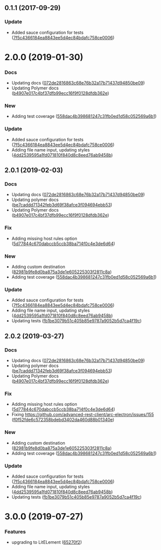<a name="0.1.1"></a>
## 0.1.1 (2017-09-29)


### Update

* Added sauce configuration for tests ([7f5c4366184ea8843ee5d4ec84bdafc758ce0006](https://github.com/advanced-rest-client/export-panel/commit/7f5c4366184ea8843ee5d4ec84bdafc758ce0006))



# 2.0.0 (2019-01-30)


### Docs

* Updating docs ([072de2816863c68e76b32a17b71437d94850be09](https://github.com/advanced-rest-client/export-panel/commit/072de2816863c68e76b32a17b71437d94850be09))
* Updating Polymer docs ([b4907e017c4bf37dfb99ecc16f9f0128dfdb362e](https://github.com/advanced-rest-client/export-panel/commit/b4907e017c4bf37dfb99ecc16f9f0128dfdb362e))

### New

* Adding test coverage ([558dac4b398681247c31fb0ed1d58c052569a6b1](https://github.com/advanced-rest-client/export-panel/commit/558dac4b398681247c31fb0ed1d58c052569a6b1))

### Update

* Added sauce configuration for tests ([7f5c4366184ea8843ee5d4ec84bdafc758ce0006](https://github.com/advanced-rest-client/export-panel/commit/7f5c4366184ea8843ee5d4ec84bdafc758ce0006))
* Adding file name input, updating styles ([4dd2539595a1fd071810f840d8c8eed76ab9458b](https://github.com/advanced-rest-client/export-panel/commit/4dd2539595a1fd071810f840d8c8eed76ab9458b))



## 2.0.1 (2019-02-03)


### Docs

* Updating docs ([072de2816863c68e76b32a17b71437d94850be09](https://github.com/advanced-rest-client/export-panel/commit/072de2816863c68e76b32a17b71437d94850be09))
* Updating polymer docs ([be7caddd71342feb3d69f38afce3f094694ebb53](https://github.com/advanced-rest-client/export-panel/commit/be7caddd71342feb3d69f38afce3f094694ebb53))
* Updating Polymer docs ([b4907e017c4bf37dfb99ecc16f9f0128dfdb362e](https://github.com/advanced-rest-client/export-panel/commit/b4907e017c4bf37dfb99ecc16f9f0128dfdb362e))

### Fix

* Adding missing host rules option ([5d77844c670dabccb5ccb38ba714f0c4e3de6d64](https://github.com/advanced-rest-client/export-panel/commit/5d77844c670dabccb5ccb38ba714f0c4e3de6d64))

### New

* Adding custom destination ([82981b9fe8d0ba875a3de1e605225303f2811c8a](https://github.com/advanced-rest-client/export-panel/commit/82981b9fe8d0ba875a3de1e605225303f2811c8a))
* Adding test coverage ([558dac4b398681247c31fb0ed1d58c052569a6b1](https://github.com/advanced-rest-client/export-panel/commit/558dac4b398681247c31fb0ed1d58c052569a6b1))

### Update

* Added sauce configuration for tests ([7f5c4366184ea8843ee5d4ec84bdafc758ce0006](https://github.com/advanced-rest-client/export-panel/commit/7f5c4366184ea8843ee5d4ec84bdafc758ce0006))
* Adding file name input, updating styles ([4dd2539595a1fd071810f840d8c8eed76ab9458b](https://github.com/advanced-rest-client/export-panel/commit/4dd2539595a1fd071810f840d8c8eed76ab9458b))
* Updating tests ([fb1be3079b51c405b85e9787a9052b5d7ca4f19c](https://github.com/advanced-rest-client/export-panel/commit/fb1be3079b51c405b85e9787a9052b5d7ca4f19c))



## 2.0.2 (2019-03-27)


### Docs

* Updating docs ([072de2816863c68e76b32a17b71437d94850be09](https://github.com/advanced-rest-client/export-panel/commit/072de2816863c68e76b32a17b71437d94850be09))
* Updating polymer docs ([be7caddd71342feb3d69f38afce3f094694ebb53](https://github.com/advanced-rest-client/export-panel/commit/be7caddd71342feb3d69f38afce3f094694ebb53))
* Updating Polymer docs ([b4907e017c4bf37dfb99ecc16f9f0128dfdb362e](https://github.com/advanced-rest-client/export-panel/commit/b4907e017c4bf37dfb99ecc16f9f0128dfdb362e))

### Fix

* Adding missing host rules option ([5d77844c670dabccb5ccb38ba714f0c4e3de6d64](https://github.com/advanced-rest-client/export-panel/commit/5d77844c670dabccb5ccb38ba714f0c4e3de6d64))
* Fixing https://github.com/advanced-rest-client/arc-electron/issues/155 ([f0f52fde6c572358bdebd3402da460d88b01340e](https://github.com/advanced-rest-client/export-panel/commit/f0f52fde6c572358bdebd3402da460d88b01340e))

### New

* Adding custom destination ([82981b9fe8d0ba875a3de1e605225303f2811c8a](https://github.com/advanced-rest-client/export-panel/commit/82981b9fe8d0ba875a3de1e605225303f2811c8a))
* Adding test coverage ([558dac4b398681247c31fb0ed1d58c052569a6b1](https://github.com/advanced-rest-client/export-panel/commit/558dac4b398681247c31fb0ed1d58c052569a6b1))

### Update

* Added sauce configuration for tests ([7f5c4366184ea8843ee5d4ec84bdafc758ce0006](https://github.com/advanced-rest-client/export-panel/commit/7f5c4366184ea8843ee5d4ec84bdafc758ce0006))
* Adding file name input, updating styles ([4dd2539595a1fd071810f840d8c8eed76ab9458b](https://github.com/advanced-rest-client/export-panel/commit/4dd2539595a1fd071810f840d8c8eed76ab9458b))
* Updating tests ([fb1be3079b51c405b85e9787a9052b5d7ca4f19c](https://github.com/advanced-rest-client/export-panel/commit/fb1be3079b51c405b85e9787a9052b5d7ca4f19c))



# 3.0.0 (2019-07-27)


### Features

* upgrading to LitELement ([65270f2](https://github.com/advanced-rest-client/export-panel/commit/65270f2))



